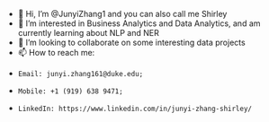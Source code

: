 - 👋 Hi, I’m @JunyiZhang1 and you can also call me Shirley
- 🌱 I’m interested in Business Analytics and Data Analytics, and am currently learning about NLP and NER
- 💞️ I’m looking to collaborate on some interesting data projects
- 📫 How to reach me: 
-     Email: junyi.zhang161@duke.edu; 
-     Mobile: +1 (919) 638 9471; 
-     LinkedIn: https://www.linkedin.com/in/junyi-zhang-shirley/

<!---
JunyiZhang1/JunyiZhang1 is a ✨ special ✨ repository because its `README.md` (this file) appears on your GitHub profile.
You can click the Preview link to take a look at your changes.
--->
